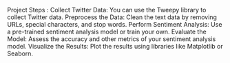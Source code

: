 Project Steps :
Collect Twitter Data: You can use the Tweepy library to collect Twitter data.
Preprocess the Data: Clean the text data by removing URLs, special characters, and stop words.
Perform Sentiment Analysis: Use a pre-trained sentiment analysis model or train your own.
Evaluate the Model: Assess the accuracy and other metrics of your sentiment analysis model.
Visualize the Results: Plot the results using libraries like Matplotlib or Seaborn.
